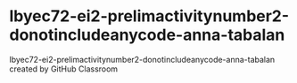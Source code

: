 # lbyec72-ei2-prelimactivitynumber2-donotincludeanycode-anna-tabalan

lbyec72-ei2-prelimactivitynumber2-donotincludeanycode-anna-tabalan created by GitHub Classroom
